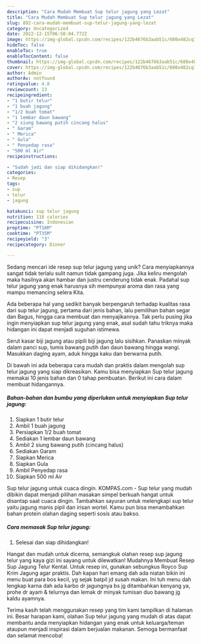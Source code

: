 ```yaml
---
description: "Cara Mudah Membuat Sup telur jagung yang Lezat"
title: "Cara Mudah Membuat Sup telur jagung yang Lezat"
slug: 892-cara-mudah-membuat-sup-telur-jagung-yang-lezat
category: Uncategorized
date: 2022-12-15T06:58:04.772Z
image: https://img-global.cpcdn.com/recipes/122b4676b3aab51c/680x482cq70/sup-telur-jagung-foto-resep-utama.jpg
hideToc: false
enableToc: true
enableTocContent: false
thumbnail: https://img-global.cpcdn.com/recipes/122b4676b3aab51c/680x482cq70/sup-telur-jagung-foto-resep-utama.jpg
cover: https://img-global.cpcdn.com/recipes/122b4676b3aab51c/680x482cq70/sup-telur-jagung-foto-resep-utama.jpg
author: Admin
authorAv: notfound
ratingvalue: 4.8
reviewcount: 13
recipeingredient:
- "1 butir telur"
- "1 buah jagung"
- "1/2 buah tomat"
- "1 lembar daun bawang"
- "2 siung bawang putih cincang halus"
- " Garam"
- " Merica"
- " Gula"
- " Penyedap rasa"
- "500 ml Air"
recipeinstructions:

- "Sudah jadi dan siap dihidangkan!"
categories:
- Resep
tags:
- sup
- telur
- jagung

katakunci: sup telur jagung 
nutrition: 116 calories
recipecuisine: Indonesian
preptime: "PT16M"
cooktime: "PT35M"
recipeyield: "3"
recipecategory: Dinner

---
```





Sedang mencari ide resep sup telur jagung yang unik? Cara menyiapkannya sangat tidak terlalu sulit namun tidak gampang juga. Jika keliru mengolah maka hasilnya akan hambar dan justru cenderung tidak enak. Padahal sup telur jagung yang enak harusnya sih mempunyai aroma dan rasa yang mampu memancing selera Kita.





Ada beberapa hal yang sedikit banyak berpengaruh terhadap kualitas rasa dari sup telur jagung, pertama dari jenis bahan, lalu pemilihan bahan segar dan Bagus, hingga cara membuat dan menyajikannya. Tak perlu pusing jika ingin menyiapkan sup telur jagung yang enak,      asal sudah tahu triknya maka hidangan ini dapat menjadi suguhan istimewa.














Serut kasar biji jagung atau pipili biji jagung lalu sisihkan. Panaskan minyak dalam panci sup, tumis bawang putih dan daun bawang hingga wangi. Masukkan daging ayam, aduk hingga kaku dan berwarna putih.






Di bawah ini ada beberapa cara mudah dan praktis dalam mengolah sup telur jagung yang siap dikreasikan. Kamu bisa menyiapkan Sup telur jagung memakai 10 jenis bahan dan 0 tahap pembuatan. Berikut ini cara dalam membuat hidangannya.

<!--inarticleads1-->

##### Bahan-bahan dan bumbu yang diperlukan untuk menyiapkan Sup telur jagung:

1. Siapkan 1 butir telur
1. Ambil 1 buah jagung
1. Persiapkan 1/2 buah tomat
1. Sediakan 1 lembar daun bawang
1. Ambil 2 siung bawang putih (cincang halus)
1. Sediakan  Garam
1. Siapkan  Merica
1. Siapkan  Gula
1. Ambil  Penyedap rasa
1. Siapkan 500 ml Air


Sup telur jagung untuk cuaca dingin. KOMPAS.com - Sup telur yang mudah dibikin dapat menjadi pilihan masakan simpel berkuah hangat untuk disantap saat cuaca dingin. Tambahkan sayuran untuk melengkapi sup telur yaitu jagung manis pipil dan irisan wortel. Kamu pun bisa menambahkan bahan protein olahan daging seperti sosis atau bakso. 

<!--inarticleads2-->

##### Cara memasak Sup telur jagung:


1. Selesai dan siap dihidangkan!

Hangat dan mudah untuk dicerna, semangkuk olahan resep sup jagung telur yang kaya gizi ini sayang untuk dilewatkan! Mudahnya Membuat Resep Sup Jagung Telur Kental. Untuk resep ini, gunakan sebungkus Royco Sup Krim Jagung agar praktis. Dah kapan hari emang dah ada niatan bikin ini menu buat para bos kecil, yg sejak batpil jd susah makan. Ini tuh menu dah lengkap karna dah ada karbo dr jagungnya bs jg ditambahkan kenyang ya, prohe dr ayam &amp; telurnya dan lemak dr minyak tumisan duo bawang jg kaldu ayamnya. 

Terima kasih telah menggunakan resep yang tim kami tampilkan di halaman ini. Besar harapan kami, olahan Sup telur jagung yang mudah di atas dapat membantu anda menyiapkan hidangan yang enak untuk keluarga/teman ataupun menjadi inspirasi dalam berjualan makanan. Semoga bermanfaat dan selamat mencoba!
